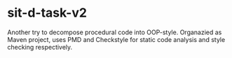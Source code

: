 # sit-d-task-v2
Another try to decompose procedural code into OOP-style.
Organazied as Maven project, uses PMD and Checkstyle for static code analysis and style checking respectively.